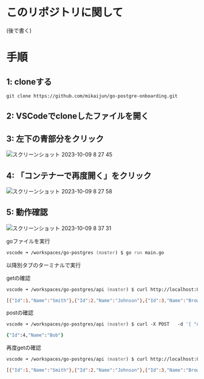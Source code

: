 # このリポジトリに関して
(後で書く)

# 手順

## 1: cloneする
```
git clone https://github.com/mikaijun/go-postgre-onboarding.git
```

## 2: VSCodeでcloneしたファイルを開く

## 3: 左下の青部分をクリック
![スクリーンショット 2023-10-09 8 27 45](https://github.com/mikaijun/go-postgre-onboarding/assets/74134232/79c1b98c-4688-42e3-a063-1e24b8765728)

## 4: 「コンテナーで再度開く」をクリック
![スクリーンショット 2023-10-09 8 27 58](https://github.com/mikaijun/go-postgre-onboarding/assets/74134232/1ceb9598-d3e7-4ae0-b514-8648d90b79c0)

## 5: 動作確認

![スクリーンショット 2023-10-09 8 37 31](https://github.com/mikaijun/go-postgre-onboarding/assets/74134232/b19ec492-82e2-4113-9b99-cc8fcc46c13d)

goファイルを実行
```zsh
vscode ➜ /workspaces/go-postgres (master) $ go run main.go
```

以降別タブのターミナルで実行

getの確認
```zsh
vscode ➜ /workspaces/go-postgres/api (master) $ curl http://localhost:8080/users/get
```
```zsh
[{"Id":1,"Name":"Smith"},{"Id":2,"Name":"Johnson"},{"Id":3,"Name":"Brown"}]
```

postの確認
```zsh
vscode ➜ /workspaces/go-postgres/api (master) $ curl -X POST   -d '{ "name": "Bob" }' http://localhost:8080/users/create
```
```zsh
{"Id":4,"Name":"Bob"}
```

再度getの確認
```zsh
vscode ➜ /workspaces/go-postgres/api (master) $ curl http://localhost:8080/users/get
```
```zsh
[{"Id":1,"Name":"Smith"},{"Id":2,"Name":"Johnson"},{"Id":3,"Name":"Brown"},{"Id":4,"Name":"Bob"}]
```
